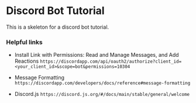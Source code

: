 # Discord Bot Tutorial

This is a skeleton for a discord bot tutorial.

### Helpful links

- Install Link with Permissions: Read and Manage Messages, and Add Reactions
`https://discordapp.com/api/oauth2/authorize?client_id=<your_client_id>&scope=bot&permissions=10304`

- Message Formatting
`https://discordapp.com/developers/docs/reference#message-formatting`

- Discord.js
`https://discord.js.org/#/docs/main/stable/general/welcome`

